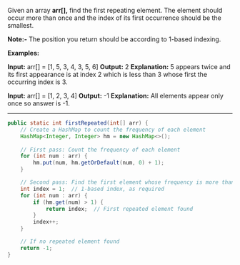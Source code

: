 Given an array **arr[],** find the first repeating element. The element should occur more than once and the index of its first occurrence should be the smallest.

**Note:-** The position you return should be according to 1-based indexing. 

**Examples:**

**Input:** arr[] = [1, 5, 3, 4, 3, 5, 6]
**Output:** 2
**Explanation:** 5 appears twice and its first appearance is at index 2 which is less than 3 whose first the occurring index is 3.

**Input:** arr[] = [1, 2, 3, 4]
**Output:** -1
**Explanation:** All elements appear only once so answer is -1.

-------------------------------------------------------------------
```java
public static int firstRepeated(int[] arr) {
    // Create a HashMap to count the frequency of each element
    HashMap<Integer, Integer> hm = new HashMap<>();
    
    // First pass: Count the frequency of each element
    for (int num : arr) {
        hm.put(num, hm.getOrDefault(num, 0) + 1);
    }

    // Second pass: Find the first element whose frequency is more than 1
    int index = 1;  // 1-based index, as required
    for (int num : arr) {
        if (hm.get(num) > 1) {
            return index;  // First repeated element found
        }
        index++;
    }

    // If no repeated element found
    return -1;
}

```